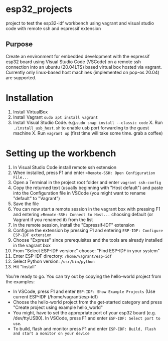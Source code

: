 # esp32_projects
project to test the esp32-idf workbench using vagrant and visual studio code with remote ssh and espressif extension 

## Purpose
Create an environment for embedded development with the espressif esp32 board using Visual Studio Code (VSCode) on a remote ssh connection into an ubuntu (20.04LTS) based virtual box hosted via 
vagrant. Currently only linux-based host machines (implemented on pop-os 20.04) are supported. 


# Installation 
1. Install VirtualBox 
2. Install Vagrant `sudo apt install vagrant`
3. Install Visual Studio Code. e.g.`sudo snap install --classic code`
X. Run `./install_usb_host.sh` to enable usb port forwarding to the guest machine
X. Run `vagrant up` (first time will take some time. grab a coffee) 


# Setting up the workbench 
1. In Visual Studio Code install remote ssh extension
2. When installed, press F1 and enter `>Remote-SSH: Open Configuration File...`
3. Open a Terminal in the project root folder and enter `vagrant ssh-config` 
4. Copy the returned text (usually beginning with "Host default") and paste into the Configuration file in VSCode (you might want to rename "default" to "Vagrant")
5. Save the file 
6. You can now start a remote session in the vagrant box with pressing F1 and entering `>Remote-SSH: Connect to Host...` choosing default (or Vagrant if you renamed it) from the list 
7. In the remote session, install the "Espressif-IDF" extension 
8. Configure the extension by pressing F1 and entering `ESP-IDF: Configure ESP-IDF extension` 
9. Choose "Express" since prerequisites and the tools are already installed in the vagrant box 
10. From "Select ESP-IDF version:" choose: "Find ESP-IDF in your system" 
11. Enter ESP-IDF directory: `/home/vagrant/esp-idf`
12. Select Python version: `/usr/bin/python` 
13. Hit "Install" 

You're ready to go. You can try out by copying the hello-world project from the examples: 

- In VSCode, press F1 and enter `ESP-IDF: Show Example Projects` (Use current ESP-IDF (/home/vagrant/esp-idf)
- Choose the hello-world project from the get-started category and press "Create project using example hello_world" 
- You might, have to set the appropriate port of your esp32 board (e.g. /dev/ttyUSB0). In VSCode, press F1 and enter `ESP-IDF: Select port to use`. 
- To build, flash and monitor press F1 and enter `ESP-IDF: Build, Flash and start a monitor on your device`




